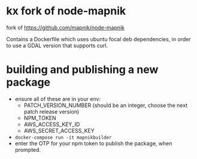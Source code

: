 # kx fork of node-mapnik

fork of https://github.com/mapnik/node-mapnik

Contains a Dockerfile which uses ubuntu focal deb dependencies, in order to use a GDAL version that supports curl.

# building and publishing a new package

* ensure all of these are in your env:
    - PATCH_VERSION_NUMBER (should be an integer, choose the next patch release version)
    - NPM_TOKEN
    - AWS_ACCESS_KEY_ID
    - AWS_SECRET_ACCESS_KEY
* `docker-compose run -it mapnikbuilder`
* enter the OTP for your npm token to publish the package, when prompted.
